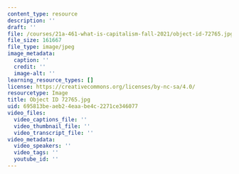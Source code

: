 ```yaml
---
content_type: resource
description: ''
draft: ''
file: /courses/21a-461-what-is-capitalism-fall-2021/object-id-72765.jpg
file_size: 161667
file_type: image/jpeg
image_metadata:
  caption: ''
  credit: ''
  image-alt: ''
learning_resource_types: []
license: https://creativecommons.org/licenses/by-nc-sa/4.0/
resourcetype: Image
title: Object ID 72765.jpg
uid: 695813be-aeb2-4eaa-be4c-2271ce346077
video_files:
  video_captions_file: ''
  video_thumbnail_file: ''
  video_transcript_file: ''
video_metadata:
  video_speakers: ''
  video_tags: ''
  youtube_id: ''
---
```

